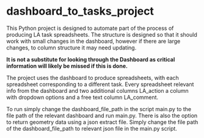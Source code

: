 # dashboard_to_tasks_project #

This Python project is designed to automate part of the process of producing
LA task spreadsheets. The structure is designed so that it should work with
small changes in the dashboard, however if there are large changes, to column
structure it may need updating.

__It is not a substitute for looking through the Dashboard as critical
information will likely be missed if this is done.__

The project uses the dashboard to produce spreadsheets, with each spreadsheet
corresponding to a different task. Every spreadsheet relevant info from the
dashboard and two additional columns LA_action a column with dropdown options
and a free text column LA_comment.

To run simply change the dashboard_file_path in the script main.py
to the file path of the relevant dashboard and run main.py. There is also the
option to return geometry data using a json extract file. Simply change the
file path of the dashboard_file_path to relevant json file in the main.py
script.
